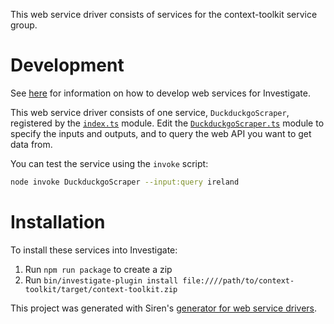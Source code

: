 This web service driver consists of services for the context-toolkit service group.

# Development
See [here](https://www.npmjs.com/package/@sirensolutions/web-service-interface) for information on how to develop web services for Investigate.

This web service driver consists of one service, `DuckduckgoScraper`, registered by the [`index.ts`](src/index.ts) module. Edit the [`DuckduckgoScraper.ts`](src/DuckduckgoScraper.ts) module to specify the inputs and outputs, and to query the web API you want to get data from.

You can test the service using the `invoke` script:
```bash
node invoke DuckduckgoScraper --input:query ireland
```

# Installation
To install these services into Investigate:
1. Run `npm run package` to create a zip
1. Run `bin/investigate-plugin install file:////path/to/context-toolkit/target/context-toolkit.zip`

This project was generated with Siren's [generator for web service drivers](https://www.npmjs.com/package/@sirensolutions/generator-web-service).
